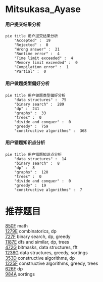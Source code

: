 # Mitsukasa_Ayase

<!-- tabs:start -->



#### **用户提交结果分析**

```mermaid
pie title 用户提交结果分析
    "Accepted" :  19
    "Rejected" :  0
    "Wrong answer" :  21
    "Runtime error" :  4
    "Time limit exceeded" :  4
    "Memory limit exceeded" :  0
    "Compilation error" :  1
    "Partial" :  0
```

#### **用户做题类型偏好分析**

```mermaid
pie title 用户做题类型偏好分析
    "data structures" :  75
    "binary search" :  289
    "dp" :  241
    "graphs" :  33
    "trees" :  0
    "divide and conquer" :  0
    "greedy" :  759
    "constructive algorithms" :  368
```
#### **用户错题知识点分析**

```mermaid
pie title 用户错题知识点分析
    "data structures" :  14
    "binary search" :  8
    "dp" :  8
    "graphs" :  120
    "trees" :  0
    "divide and conquer" :  0
    "greedy" :  19
    "constructive algorithms" :  7
```



<!-- tabs:end -->
# 推荐题目
[850F](https://codeforces.com/contest/850/problem/F)		math		  
[1279E](https://codeforces.com/contest/1279/problem/E)		combinatorics,
                        dp		  
[727F](https://codeforces.com/contest/727/problem/F)		binary search,
                        dp,
                        greedy		  
[1187E](https://codeforces.com/contest/1187/problem/E)		dfs and similar,
                        dp,
                        trees		  
[472G](https://codeforces.com/contest/472/problem/G)		bitmasks,
                        data structures,
                        fft		  
[1238G](https://codeforces.com/contest/1238/problem/G)		data structures,
                        greedy,
                        sortings		  
[353D](https://codeforces.com/contest/353/problem/D)		constructive algorithms,
                        dp		  
[1225F](https://codeforces.com/contest/1225/problem/F)		constructive algorithms,
                        greedy,
                        trees		  
[626F](https://codeforces.com/contest/626/problem/F)		dp		  
[984A](https://codeforces.com/contest/984/problem/A)		sortings		  
